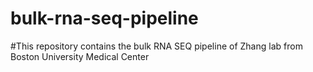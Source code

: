 # bulk-rna-seq-pipeline

#This repository contains the bulk RNA SEQ pipeline of Zhang lab from Boston University Medical Center
